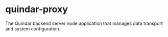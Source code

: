 # quindar-proxy
The Quindar backend server node application that manages data transport and system configuration.
